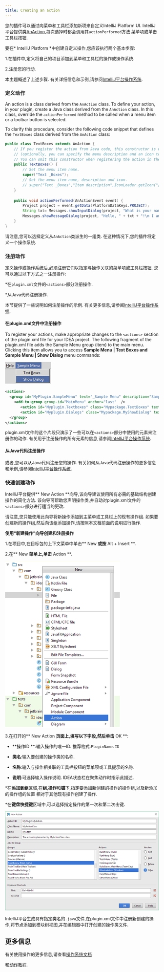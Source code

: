 ```yaml
---
title: Creating an action
---
```


您的插件可以通过向菜单和工具栏添加新项来自定义IntelliJ Platform UI. 
IntelliJ平台提供类[AnAction](upsource:///platform/editor-ui-api/src/com/intellij/openapi/actionSystem/AnAction.java),每次选择时都会调用其`actionPerformed`方法
菜单项或单击工具栏按钮.


要在* IntelliJ Platform *中创建自定义操作,您应该执行两个基本步骤:


1.在插件中,定义将自己的项目添加到菜单和工具栏的操作或操作系统.

2.注册您的行动.


本主题概述了上述步骤.
有关详细信息和示例,请参阅[IntelliJ平台操作系统](/basics/action_system.md).


### 定义动作


An action is a class derived from the `AnAction` class. To define your action, in your plugin, create a Java class derived from the `AnAction` class. In this class, override the `actionPerformed` method to be called when a menu item or a toolbar button is selected.
 
 To clarify this procedure, consider the following code snippet that defines the `TextBoxes` class derived from the `AnAction` class:
 
```java
public class TextBoxes extends AnAction {
    // If you register the action from Java code, this constructor is used to set the menu item name
    // (optionally, you can specify the menu description and an icon to display next to the menu item).
    // You can omit this constructor when registering the action in the plugin.xml file.
    public TextBoxes() {
        // Set the menu item name.
        super("Text _Boxes");
        // Set the menu item name, description and icon.
        // super("Text _Boxes","Item description",IconLoader.getIcon("/Mypackage/icon.png"));
    }
 
    public void actionPerformed(AnActionEvent event) {
        Project project = event.getData(PlatformDataKeys.PROJECT);
        String txt= Messages.showInputDialog(project, "What is your name?", "Input your name", Messages.getQuestionIcon());
        Messages.showMessageDialog(project, "Hello, " + txt + "!\n I am glad to see you.", "Information", Messages.getInformationIcon());
    }
}
```

请注意,您可以选择定义从`AnAction`类派生的一组类.
在这种情况下,您的插件将定义一个操作系统.


### 注册动作


定义操作或操作系统后,必须注册它们以指定与操作关联的菜单项或工具栏按钮.
您可以通过以下方式之一注册操作:


*在`plugin.xml`文件的`<actions>`部分注册操作.

*从Java代码注册操作.


本节提供了一些说明如何注册操作的示例.
有关更多信息,请参阅[IntelliJ平台操作系统](/basics/action_system.md).


#### 在plugin.xml文件中注册操作


To register your actions, make appropriate changes to the `<actions>` section of the plugin.xml file for your IDEA project. The following fragment of the plugin.xml file adds the Sample Menu group (item) to the main menu. Clicking this item allows you to access **Sample Menu \| Text Boxes and Sample Menu \| Show Dialog** menu commands:

![样本菜单](img/sample_menu.jpg)


```xml
<actions>
  <group id="MyPlugin.SampleMenu" text="_Sample Menu" description="Sample menu">
    <add-to-group group-id="MainMenu" anchor="last"  />
       <action id="Myplugin.Textboxes" class="Mypackage.TextBoxes" text="Text _Boxes" description="A test menu item" />
       <action id="Myplugin.Dialogs" class="Mypackage.MyShowDialog" text="Show _Dialog" description="A test menu item" />
  </group>
</actions>
```

plugin.xml文件的这个片段只演示了一些可以在`<actions>`部分中使用的元素来注册你的动作.
有关用于注册操作的所有元素的信息,请参阅[IntelliJ平台操作系统](/basics/action_system.md).


#### 从Java代码注册操作


或者,您可以从Java代码注册您的操作.
有关如何从Java代码注册操作的更多信息和示例,请参阅[IntelliJ平台操作系统](/basics/action_system.md).


### 快速创建动作


IntelliJ平台提供** New Action **向导,该向导建议使用所有必需的基础结构创建操作的简化方法.
该向导可帮助您声明操作类,并自动对plugin.xml文件的`<actions>`部分进行适当的更改.


请注意,您只能使用此向导将新操作添加到主菜单或工具栏上的现有操作组.
如果要创建新的操作组,然后向该组添加操作,请按照本文档前面的说明进行操作.


**使用“新建操作”向导创建和注册操作**


1.在项目中,在目标包的上下文菜单中单击** New **或按** Alt + Insert **.

2.在** New **菜单上,单击** Action **.


![新动作模板](img/new_action_template.png)


3.在打开的** New Action **页面上,填写以下字段,然后单击** OK **:


* **操作ID **:输入操作的唯一ID.
推荐格式:`PluginName.ID`

* **类名**:输入要创建的操作类的名称.

* **名称**:输入与操作相关联的工具栏按钮的菜单项或工具提示的名称.

* **说明**:可选择输入操作说明. 
IDEA状态栏在聚焦动作时指示此描述.

*在**添加到组**区域,在**组**,**操作**和**锚**下,指定要添加新创建的操作的操作组,以及新添加的操作组的位置
相对于其他现有操作创建了操作.

*在**键盘快捷键**区域中,可以选择指定操作的第一次和第二次击键.


![新动作页面](img/new_action_page.png)


IntelliJ平台生成具有指定类名的`.java`文件,在plugin.xml文件中注册新创建的操作,将节点添加到模块树视图,并在编辑器中打开创建的操作类文件.


## 更多信息


有关使用操作的更多信息,请查看[操作系统文档](/basics/action_system.md)

和[动作教程](/tutorials/action_system.md).


